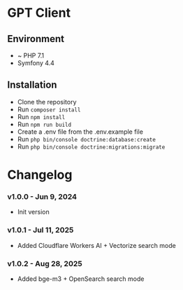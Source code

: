 # GPT Client

## Environment
* ~ PHP 7.1
* Symfony 4.4

## Installation
* Clone the repository
* Run `composer install`
* Run `npm install`
* Run `npm run build`
* Create a .env file from the .env.example file
* Run `php bin/console doctrine:database:create`
* Run `php bin/console doctrine:migrations:migrate`

# Changelog
### v1.0.0 - Jun 9, 2024
- Init version

### v1.0.1 - Jul 11, 2025
- Added Cloudflare Workers AI + Vectorize search mode

### v1.0.2 - Aug 28, 2025
- Added bge-m3 + OpenSearch search mode

